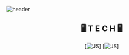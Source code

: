 ![header](https://capsule-render.vercel.app/api?type=waving&color=auto&height=300&section=header&text=TaeGyun%20&fontSize=70)

<div align=center>
  
## 🖥️ T E C H 🖥️
  [![JS](https://img.shields.io/badge/Java-007396?style=flat-square&logo=Java&logoColor=black)]
  [![JS](https://img.shields.io/badge/JavaScript-F7DF1E?style=flat-square&logo=JavaScript&logoColor=black)]




